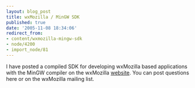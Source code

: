 ```yaml
---
layout: blog_post
title: wxMozilla / MinGW SDK
published: true
date: '2005-11-08 18:34:06'
redirect_from:
- content/wxmozilla-mingw-sdk
- node/4200
- import_node/81
---
```


I have posted a compiled SDK for developing wxMozilla based applications with the MinGW compiler on the wxMozilla [website](http://sourceforge.net/projects/wxmozilla). You can post questions here or on the wxMozilla mailing list.
